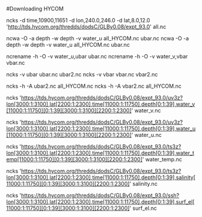 #Downloading HYCOM


ncks -d time,10900,11651  -d lon,240.0,246.0 -d lat,8.0,12.0 'http://tds.hycom.org/thredds/dodsC/GLBy0.08/expt_93.0' all.nc

ncwa -O -a depth -w depth -v water_u all_HYCOM.nc  ubar.nc
ncwa -O -a depth -w depth -v water_u all_HYCOM.nc  ubar.nc

ncrename -h -O -v water_u,ubar ubar.nc
ncrename -h -O -v water_v,vbar vbar.nc

ncks -v ubar ubar.nc ubar2.nc
ncks -v vbar vbar.nc vbar2.nc

ncks -h -A ubar2.nc all_HYCOM.nc
ncks -h -A vbar2.nc all_HYCOM.nc

ncks 'https://tds.hycom.org/thredds/dodsC/GLBy0.08/expt_93.0/uv3z?lon[3000:1:3100],lat[2200:1:2300],time[11000:1:11750],depth[0:1:39],water_v[11000:1:11750][0:1:39][3000:1:3100][2200:1:2300]' water_v.nc

ncks 'https://tds.hycom.org/thredds/dodsC/GLBy0.08/expt_93.0/uv3z?lon[3000:1:3100],lat[2200:1:2300],time[11000:1:11750],depth[0:1:39],water_u[11000:1:11750][0:1:39][3000:1:3100][2200:1:2300]' water_u.nc

ncks 'https://tds.hycom.org/thredds/dodsC/GLBy0.08/expt_93.0/ts3z?lon[3000:1:3100],lat[2200:1:2300],time[11000:1:11750],depth[0:1:39],water_temp[11000:1:11750][0:1:39][3000:1:3100][2200:1:2300]' water_temp.nc

ncks 'https://tds.hycom.org/thredds/dodsC/GLBy0.08/expt_93.0/ts3z?lon[3000:1:3100],lat[2200:1:2300],time[11000:1:11750],depth[0:1:39],salinity[11000:1:11750][0:1:39][3000:1:3100][2200:1:2300]' salinity.nc

ncks 'https://tds.hycom.org/thredds/dodsC/GLBy0.08/expt_93.0/ssh?lon[3000:1:3100],lat[2200:1:2300],time[11000:1:11750],depth[0:1:39],surf_el[11000:1:11750][0:1:39][3000:1:3100][2200:1:2300]' surf_el.nc
